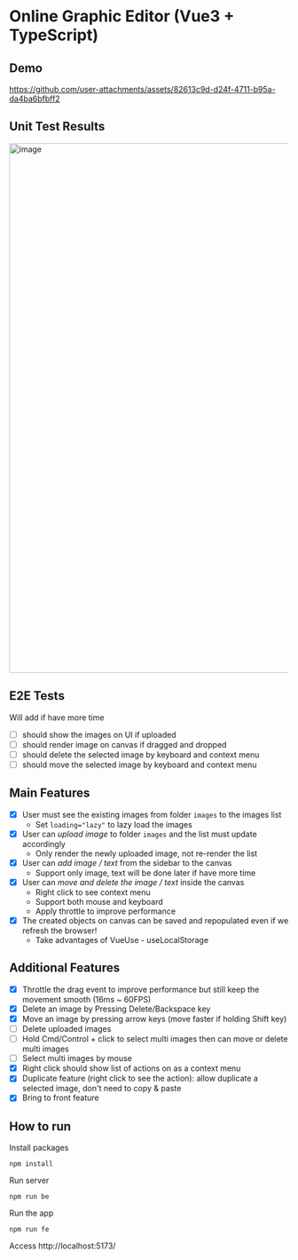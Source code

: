 # Online Graphic Editor (Vue3 + TypeScript)

## Demo

https://github.com/user-attachments/assets/82613c9d-d24f-4711-b95a-da4ba6bfbff2

## Unit Test Results

<img width="954" alt="image" src="https://github.com/user-attachments/assets/a470e9f4-a69c-4f3e-b6be-8a22dcb11057" />

## E2E Tests

Will add if have more time

- [ ] should show the images on UI if uploaded
- [ ] should render image on canvas if dragged and dropped
- [ ] should delete the selected image by keyboard and context menu
- [ ] should move the selected image by keyboard and context menu

## Main Features

- [x] User must see the existing images from folder `images` to the images list
  - Set `loading="lazy"` to lazy load the images
- [x] User can _upload image_ to folder `images` and the list must update accordingly
  - Only render the newly uploaded image, not re-render the list
- [x] User can _add image / text_ from the sidebar to the canvas
  - Support only image, text will be done later if have more time
- [x] User can _move and delete the image / text_ inside the canvas
  - Right click to see context menu
  - Support both mouse and keyboard
  - Apply throttle to improve performance
- [x] The created objects on canvas can be saved and repopulated even if we refresh the browser!
  - Take advantages of VueUse - useLocalStorage

## Additional Features

- [x] Throttle the drag event to improve performance but still keep the movement smooth (16ms ~ 60FPS)
- [x] Delete an image by Pressing Delete/Backspace key
- [x] Move an image by pressing arrow keys (move faster if holding Shift key)
- [ ] Delete uploaded images
- [ ] Hold Cmd/Control + click to select multi images then can move or delete multi images
- [ ] Select multi images by mouse
- [x] Right click should show list of actions on as a context menu
- [x] Duplicate feature (right click to see the action): allow duplicate a selected image, don't need to copy & paste
- [x] Bring to front feature

## How to run

Install packages

```
npm install
```

Run server

```
npm run be
```

Run the app

```
npm run fe
```

Access http://localhost:5173/
